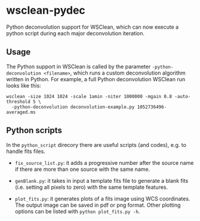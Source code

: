 # wsclean-pydec
Python deconvolution support for WSClean, which can now execute a python script during each major deconvolution iteration.

## Usage
The Python support in WSClean is called by the parameter `-python-deconvolution <filename>`, 
which runs a custom deconvolution algorithm written in Python.
For example, a full Python deconvolution WSClean run looks like this:
```
wsclean -size 1024 1024 -scale 1amin -niter 1000000 -mgain 0.8 -auto-threshold 5 \
  -python-deconvolution deconvolution-example.py 1052736496-averaged.ms
```

## Python scripts
In the `python_script` direcory there are useful scripts (and codes), e.g. to handle fits files.

-  `fix_source_list.py`: it adds a progressive number after the source name if there are more than one source with the same name.

-  `genBlank.py`: it takes in input a template fits file to generate a blank fits (i.e. setting all pixels to zero) with the same template features.

-  `plot_fits.py`: it generates plots of a fits image using WCS coordinates. The output image can be saved in pdf or png format. Other plotting
options can be listed with `python plot_fits.py -h`.
